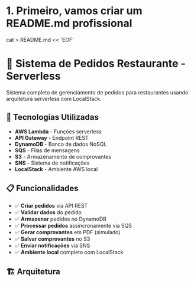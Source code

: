 # 1. Primeiro, vamos criar um README.md profissional
cat > README.md << 'EOF'
# 🍕 Sistema de Pedidos Restaurante - Serverless

Sistema completo de gerenciamento de pedidos para restaurantes usando arquitetura serverless com LocalStack.

## 🚀 Tecnologias Utilizadas

- **AWS Lambda** - Funções serverless
- **API Gateway** - Endpoint REST
- **DynamoDB** - Banco de dados NoSQL
- **SQS** - Filas de mensagens
- **S3** - Armazenamento de comprovantes
- **SNS** - Sistema de notificações
- **LocalStack** - Ambiente AWS local

## 📋 Funcionalidades

- ✅ **Criar pedidos** via API REST
- ✅ **Validar dados** do pedido
- ✅ **Armazenar** pedidos no DynamoDB
- ✅ **Processar pedidos** assincronamente via SQS
- ✅ **Gerar comprovantes** em PDF (simulado)
- ✅ **Salvar comprovantes** no S3
- ✅ **Enviar notificações** via SNS
- ✅ **Ambiente local** completo com LocalStack

## 🏗️ Arquitetura
